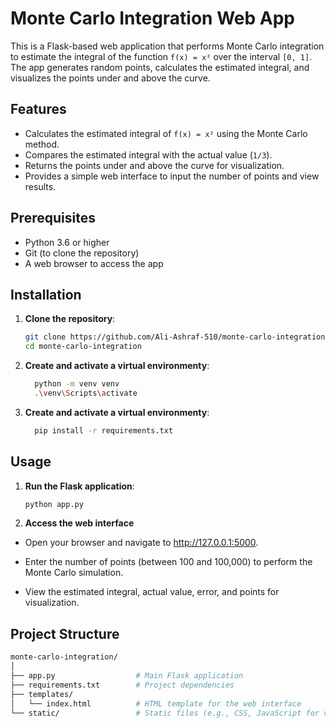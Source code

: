 # Monte Carlo Integration Web App

This is a Flask-based web application that performs Monte Carlo integration to estimate the integral of the function `f(x) = x²` over the interval `[0, 1]`. The app generates random points, calculates the estimated integral, and visualizes the points under and above the curve.

## Features
- Calculates the estimated integral of `f(x) = x²` using the Monte Carlo method.
- Compares the estimated integral with the actual value (`1/3`).
- Returns the points under and above the curve for visualization.
- Provides a simple web interface to input the number of points and view results.

## Prerequisites
- Python 3.6 or higher
- Git (to clone the repository)
- A web browser to access the app

## Installation

1. **Clone the repository**:
   ```bash
   git clone https://github.com/Ali-Ashraf-510/monte-carlo-integration.git
   cd monte-carlo-integration
   ```
 2. **Create and activate a virtual environmenty**:
    ```bash
      python -m venv venv
      .\venv\Scripts\activate
    ```
3. **Create and activate a virtual environmenty**:
    ```bash
      pip install -r requirements.txt
    ```
## Usage
1. **Run the Flask application**:
   ```bash
   python app.py
   ```
2. **Access the web interface**
  - Open your browser and navigate to http://127.0.0.1:5000.

  - Enter the number of points (between 100 and 100,000) to perform the Monte Carlo simulation.

  -  View the estimated integral, actual value, error, and points for visualization.

## Project Structure
   ```bash
monte-carlo-integration/
│
├── app.py                  # Main Flask application
├── requirements.txt        # Project dependencies
├── templates/
│   └── index.html          # HTML template for the web interface
└── static/                 # Static files (e.g., CSS, JavaScript for visualization)
   ```

